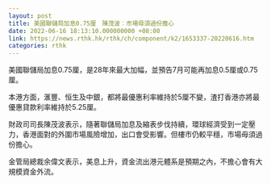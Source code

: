 ```yaml
---
layout: post
title: 美國聯儲局加息0.75厘　陳茂波︰市場毋須過份擔心
date: 2022-06-16 18:13:10.000000000 +08:00
link: https://news.rthk.hk/rthk/ch/component/k2/1653337-20220616.htm
categories: rthk
---
```


美國聯儲局加息0.75厘，是28年來最大加幅，並預告7月可能再加息0.5厘或0.75厘。

本港方面，滙豐、恒生及中銀，都將最優惠利率維持於5厘不變，渣打香港亦將最優惠貸款利率維持於5.25厘。

財政司司長陳茂波表示，隨著聯儲局加息及縮表步伐持續，環球經濟受到一定壓力，香港面對的外圍市場風險增加，出口會受影響。但樓市仍較平穩，市場毋須過份擔心。

金管局總裁余偉文表示，美息上升，資金流出港元體系是預期之內，不擔心會有大規模資金外流。
